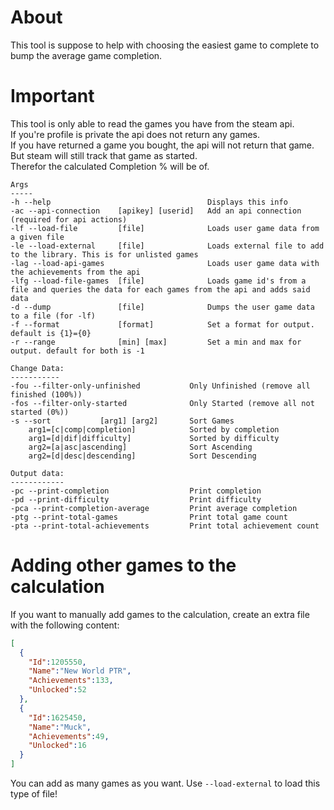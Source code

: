 ﻿# About
This tool is suppose to help with choosing the easiest game to complete to bump the average game completion. 
# Important
This tool is only able to read the games you have from the steam api.  
If you're profile is private the api does not return any games.  
If you have returned a game you bought, the api will not return that game.  
But steam will still track that game as started.  
Therefor the calculated Completion % will be of.  
```
Args
-----
-h --help                                   Displays this info
-ac --api-connection    [apikey] [userid]   Add an api connection (required for api actions)
-lf --load-file         [file]              Loads user game data from a given file
-le --load-external     [file]              Loads external file to add to the library. This is for unlisted games
-lag --load-api-games                       Loads user game data with the achievements from the api
-lfg --load-file-games  [file]              Loads game id's from a file and queries the data for each games from the api and adds said data
-d --dump               [file]              Dumps the user game data to a file (for -lf)                 
-f --format             [format]            Set a format for output. default is {1}={0}
-r --range              [min] [max]         Set a min and max for output. default for both is -1

Change Data:
-----------
-fou --filter-only-unfinished           Only Unfinished (remove all finished (100%))
-fos --filter-only-started              Only Started (remove all not started (0%))
-s --sort           [arg1] [arg2]       Sort Games
    arg1=[c|comp|completion]            Sorted by completion
    arg1=[d|dif|difficulty]             Sorted by difficulty
    arg2=[a|asc|ascending]              Sort Ascending
    arg2=[d|desc|descending]            Sort Descending

Output data:
------------
-pc --print-completion                  Print completion
-pd --print-difficulty                  Print difficulty
-pca --print-completion-average         Print average completion
-ptg --print-total-games                Print total game count
-pta --print-total-achievements         Print total achievement count
```
# Adding other games to the calculation
If you want to manually add games to the calculation, create an extra file with the following content:
```json
[
  {
    "Id":1205550,
    "Name":"New World PTR",
    "Achievements":133,
    "Unlocked":52
  },
  {
    "Id":1625450,
    "Name":"Muck",
    "Achievements":49,
    "Unlocked":16
  }
]
```
You can add as many games as you want.
Use `--load-external` to load this type of file!
